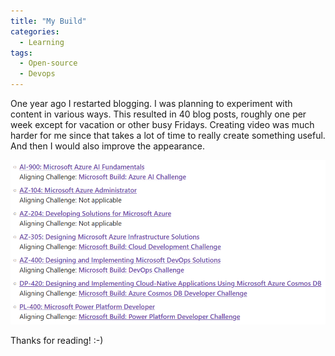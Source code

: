 ```yaml
---
title: "My Build"
categories:
  - Learning
tags:
  - Open-source
  - Devops
---
```


One year ago I restarted blogging. I was planning to experiment with content in various ways. This resulted in 40 blog posts, roughly one per week except for vacation or other busy Fridays. Creating video was much harder for me since that takes a lot of time to really create something useful. And then I would also improve the appearance. 

![img](../assets/images/2023-05-12-build-cloud-skills-challenge.png)

Thanks for reading! :-)
